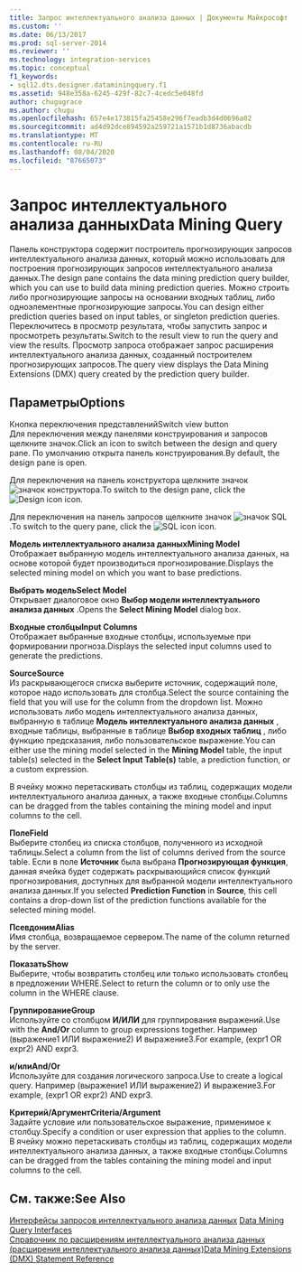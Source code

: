 ```yaml
---
title: Запрос интеллектуального анализа данных | Документы Майкрософт
ms.custom: ''
ms.date: 06/13/2017
ms.prod: sql-server-2014
ms.reviewer: ''
ms.technology: integration-services
ms.topic: conceptual
f1_keywords:
- sql12.dts.designer.dataminingquery.f1
ms.assetid: 948e358a-6245-429f-82c7-4cedc5e048fd
author: chugugrace
ms.author: chugu
ms.openlocfilehash: 657e4e173815fa25458e296f7eadb3d4d0696a02
ms.sourcegitcommit: ad4d92dce894592a259721a1571b1d8736abacdb
ms.translationtype: MT
ms.contentlocale: ru-RU
ms.lasthandoff: 08/04/2020
ms.locfileid: "87665073"
---
```

# <a name="data-mining-query"></a><span data-ttu-id="7f8af-102">Запрос интеллектуального анализа данных</span><span class="sxs-lookup"><span data-stu-id="7f8af-102">Data Mining Query</span></span>
  <span data-ttu-id="7f8af-103">Панель конструктора содержит построитель прогнозирующих запросов интеллектуального анализа данных, который можно использовать для построения прогнозирующих запросов интеллектуального анализа данных.</span><span class="sxs-lookup"><span data-stu-id="7f8af-103">The design pane contains the data mining prediction query builder, which you can use to build data mining prediction queries.</span></span> <span data-ttu-id="7f8af-104">Можно строить либо прогнозирующие запросы на основании входных таблиц, либо одноэлементные прогнозирующие запросы.</span><span class="sxs-lookup"><span data-stu-id="7f8af-104">You can design either prediction queries based on input tables, or singleton prediction queries.</span></span> <span data-ttu-id="7f8af-105">Переключитесь в просмотр результата, чтобы запустить запрос и просмотреть результаты.</span><span class="sxs-lookup"><span data-stu-id="7f8af-105">Switch to the result view to run the query and view the results.</span></span> <span data-ttu-id="7f8af-106">Просмотр запроса отображает запрос расширения интеллектуального анализа данных, созданный построителем прогнозирующих запросов.</span><span class="sxs-lookup"><span data-stu-id="7f8af-106">The query view displays the Data Mining Extensions (DMX) query created by the prediction query builder.</span></span>  
  
## <a name="options"></a><span data-ttu-id="7f8af-107">Параметры</span><span class="sxs-lookup"><span data-stu-id="7f8af-107">Options</span></span>  
 <span data-ttu-id="7f8af-108">Кнопка переключения представлений</span><span class="sxs-lookup"><span data-stu-id="7f8af-108">Switch view button</span></span>  
 <span data-ttu-id="7f8af-109">Для переключения между панелями конструирования и запросов щелкните значок.</span><span class="sxs-lookup"><span data-stu-id="7f8af-109">Click an icon to switch between the design and query pane.</span></span> <span data-ttu-id="7f8af-110">По умолчанию открыта панель конструирования.</span><span class="sxs-lookup"><span data-stu-id="7f8af-110">By default, the design pane is open.</span></span>  
  
 <span data-ttu-id="7f8af-111">Для переключения на панель конструктора щелкните значок ![значок конструктора](../media/ssis-designicon.gif "Значок конструктора").</span><span class="sxs-lookup"><span data-stu-id="7f8af-111">To switch to the design pane, click the ![Design icon](../media/ssis-designicon.gif "Design icon") icon.</span></span>  
  
 <span data-ttu-id="7f8af-112">Для переключения на панель запросов щелкните значок ![значок SQL](../media/ssis-queryicon.gif "Значок SQL").</span><span class="sxs-lookup"><span data-stu-id="7f8af-112">To switch to the query pane, click the ![SQL icon](../media/ssis-queryicon.gif "SQL icon") icon.</span></span>  
  
 <span data-ttu-id="7f8af-113">**Модель интеллектуального анализа данных**</span><span class="sxs-lookup"><span data-stu-id="7f8af-113">**Mining Model**</span></span>  
 <span data-ttu-id="7f8af-114">Отображает выбранную модель интеллектуального анализа данных, на основе которой будет производиться прогнозирование.</span><span class="sxs-lookup"><span data-stu-id="7f8af-114">Displays the selected mining model on which you want to base predictions.</span></span>  
  
 <span data-ttu-id="7f8af-115">**Выбрать модель**</span><span class="sxs-lookup"><span data-stu-id="7f8af-115">**Select Model**</span></span>  
 <span data-ttu-id="7f8af-116">Открывает диалоговое окно **Выбор модели интеллектуального анализа данных** .</span><span class="sxs-lookup"><span data-stu-id="7f8af-116">Opens the **Select Mining Model** dialog box.</span></span>  
  
 <span data-ttu-id="7f8af-117">**Входные столбцы**</span><span class="sxs-lookup"><span data-stu-id="7f8af-117">**Input Columns**</span></span>  
 <span data-ttu-id="7f8af-118">Отображает выбранные входные столбцы, используемые при формировании прогноза.</span><span class="sxs-lookup"><span data-stu-id="7f8af-118">Displays the selected input columns used to generate the predictions.</span></span>  
  
 <span data-ttu-id="7f8af-119">**Source**</span><span class="sxs-lookup"><span data-stu-id="7f8af-119">**Source**</span></span>  
 <span data-ttu-id="7f8af-120">Из раскрывающегося списка выберите источник, содержащий поле, которое надо использовать для столбца.</span><span class="sxs-lookup"><span data-stu-id="7f8af-120">Select the source containing the field that you will use for the column from the dropdown list.</span></span> <span data-ttu-id="7f8af-121">Можно использовать либо модель интеллектуального анализа данных, выбранную в таблице **Модель интеллектуального анализа данных** , входные таблицы, выбранные в таблице **Выбор входных таблиц** , либо функцию предсказания, либо пользовательское выражение.</span><span class="sxs-lookup"><span data-stu-id="7f8af-121">You can either use the mining model selected in the **Mining Model** table, the input table(s) selected in the **Select Input Table(s)** table, a prediction function, or a custom expression.</span></span>  
  
 <span data-ttu-id="7f8af-122">В ячейку можно перетаскивать столбцы из таблиц, содержащих модели интеллектуального анализа данных, а также входные столбцы.</span><span class="sxs-lookup"><span data-stu-id="7f8af-122">Columns can be dragged from the tables containing the mining model and input columns to the cell.</span></span>  
  
 <span data-ttu-id="7f8af-123">**Поле**</span><span class="sxs-lookup"><span data-stu-id="7f8af-123">**Field**</span></span>  
 <span data-ttu-id="7f8af-124">Выберите столбец из списка столбцов, полученного из исходной таблицы.</span><span class="sxs-lookup"><span data-stu-id="7f8af-124">Select a column from the list of columns derived from the source table.</span></span> <span data-ttu-id="7f8af-125">Если в поле **Источник** была выбрана **Прогнозирующая функция**, данная ячейка будет содержать раскрывающийся список функций прогнозирования, доступных для выбранной модели интеллектуального анализа данных.</span><span class="sxs-lookup"><span data-stu-id="7f8af-125">If you selected **Prediction Function** in **Source**, this cell contains a drop-down list of the prediction functions available for the selected mining model.</span></span>  
  
 <span data-ttu-id="7f8af-126">**Псевдоним**</span><span class="sxs-lookup"><span data-stu-id="7f8af-126">**Alias**</span></span>  
 <span data-ttu-id="7f8af-127">Имя столбца, возвращаемое сервером.</span><span class="sxs-lookup"><span data-stu-id="7f8af-127">The name of the column returned by the server.</span></span>  
  
 <span data-ttu-id="7f8af-128">**Показать**</span><span class="sxs-lookup"><span data-stu-id="7f8af-128">**Show**</span></span>  
 <span data-ttu-id="7f8af-129">Выберите, чтобы возвратить столбец или только использовать столбец в предложении WHERE.</span><span class="sxs-lookup"><span data-stu-id="7f8af-129">Select to return the column or to only use the column in the WHERE clause.</span></span>  
  
 <span data-ttu-id="7f8af-130">**Группирование**</span><span class="sxs-lookup"><span data-stu-id="7f8af-130">**Group**</span></span>  
 <span data-ttu-id="7f8af-131">Используйте со столбцом **И/ИЛИ** для группирования выражений.</span><span class="sxs-lookup"><span data-stu-id="7f8af-131">Use with the **And/Or** column to group expressions together.</span></span> <span data-ttu-id="7f8af-132">Например (выражение1 ИЛИ выражение2) И выражение3.</span><span class="sxs-lookup"><span data-stu-id="7f8af-132">For example, (expr1 OR expr2) AND expr3.</span></span>  
  
 <span data-ttu-id="7f8af-133">**и/или**</span><span class="sxs-lookup"><span data-stu-id="7f8af-133">**And/Or**</span></span>  
 <span data-ttu-id="7f8af-134">Используйте для создания логического запроса.</span><span class="sxs-lookup"><span data-stu-id="7f8af-134">Use to create a logical query.</span></span> <span data-ttu-id="7f8af-135">Например (выражение1 ИЛИ выражение2) И выражение3.</span><span class="sxs-lookup"><span data-stu-id="7f8af-135">For example, (expr1 OR expr2) AND expr3.</span></span>  
  
 <span data-ttu-id="7f8af-136">**Критерий/Аргумент**</span><span class="sxs-lookup"><span data-stu-id="7f8af-136">**Criteria/Argument**</span></span>  
 <span data-ttu-id="7f8af-137">Задайте условие или пользовательское выражение, применимое к столбцу.</span><span class="sxs-lookup"><span data-stu-id="7f8af-137">Specify a condition or user expression that applies to the column.</span></span> <span data-ttu-id="7f8af-138">В ячейку можно перетаскивать столбцы из таблиц, содержащих модели интеллектуального анализа данных, а также входные столбцы.</span><span class="sxs-lookup"><span data-stu-id="7f8af-138">Columns can be dragged from the tables containing the mining model and input columns to the cell.</span></span>  
  
## <a name="see-also"></a><span data-ttu-id="7f8af-139">См. также:</span><span class="sxs-lookup"><span data-stu-id="7f8af-139">See Also</span></span>  
 <span data-ttu-id="7f8af-140">[Интерфейсы запросов интеллектуального анализа данных](https://docs.microsoft.com/analysis-services/data-mining/data-mining-query-tools) </span><span class="sxs-lookup"><span data-stu-id="7f8af-140">[Data Mining Query Interfaces](https://docs.microsoft.com/analysis-services/data-mining/data-mining-query-tools) </span></span>  
 [<span data-ttu-id="7f8af-141">Справочник по расширениям интеллектуального анализа данных (расширения интеллектуального анализа данных)</span><span class="sxs-lookup"><span data-stu-id="7f8af-141">Data Mining Extensions &#40;DMX&#41; Statement Reference</span></span>](/sql/dmx/data-mining-extensions-dmx-statements)  
  
  
